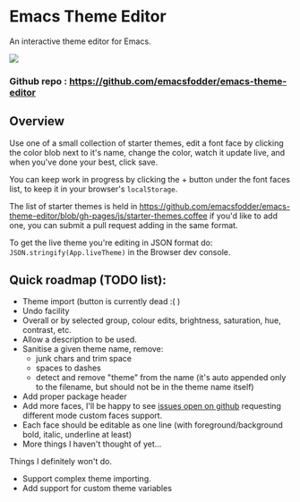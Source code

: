 # Emacs Theme Editor

An interactive theme editor for Emacs.

![](http://i.imgur.com/d3KNirF.png)

### Github repo : https://github.com/emacsfodder/emacs-theme-editor

## Overview

Use one of a small collection of starter themes, edit a font face by clicking the color blob next to it's name, change the color, watch it update live, and when you've done your best, click save.

You can keep work in progress by clicking the  +  button under the font faces list, to keep it in your browser's `localStorage`.

The list of starter themes is held in  https://github.com/emacsfodder/emacs-theme-editor/blob/gh-pages/js/starter-themes.coffee if you'd like to add one, you can submit a pull request adding in the same format.

To get the live theme you're editing in JSON format do: `JSON.stringify(App.liveTheme)` in the Browser dev console.

## Quick roadmap (TODO list):

- Theme import (button is currently dead :( )
- Undo facility
- Overall or by selected group, colour edits, brightness, saturation, hue, contrast, etc.
- Allow a description to be used.
- Sanitise a given theme name, remove:
    -  junk chars and trim space
    - spaces to dashes
    - detect and remove "theme" from the name (it's auto appended only to the filename, but should not be in the theme name itself)
- Add proper package header
- Add more faces, I'll be happy to see [issues open on github](https://github.com/emacsfodder/emacs-theme-editor/issues/new) requesting different mode custom faces support.
- Each face should be editable as one line (with foreground/background bold, italic, underline at least)
- More things I haven't thought of yet...

Things I definitely won't do.

- Support complex theme importing.
- Add support for custom theme variables
